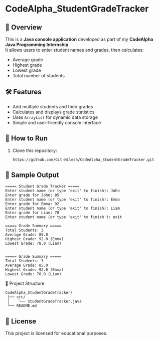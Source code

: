 # CodeAlpha_StudentGradeTracker

## 📌 Overview
This is a **Java console application** developed as part of my **CodeAlpha Java Programming Internship**.  
It allows users to enter student names and grades, then calculates:

- Average grade
- Highest grade
- Lowest grade
- Total number of students

## 🛠 Features
- Add multiple students and their grades
- Calculates and displays grade statistics
- Uses `ArrayList` for dynamic data storage
- Simple and user-friendly console interface
## 🚀 How to Run
1. Clone this repository:
    ```bash'''
   https://github.com/Git-Nilesh/CodeAlpha_StudentGradeTracker.git
## 📸 Sample Output
```plaintext
===== Student Grade Tracker =====
Enter student name (or type 'exit' to finish): John
Enter grade for John: 85
Enter student name (or type 'exit' to finish): Emma
Enter grade for Emma: 92
Enter student name (or type 'exit' to finish): Liam
Enter grade for Liam: 78
Enter student name (or type 'exit' to finish'): exit

===== Grade Summary =====
Total Students: 3
Average Grade: 85.0
Highest Grade: 92.0 (Emma)
Lowest Grade: 78.0 (Liam)


===== Grade Summary =====
Total Students: 3
Average Grade: 85.0
Highest Grade: 92.0 (Emma)
Lowest Grade: 78.0 (Liam)
```

📂 Project Structure
```plaintext
CodeAlpha_StudentGradeTracker/
 ├── src/
 │    └── StudentGradeTracker.java
 └── README.md
```



 📜 License
 ---
This project is licensed for educational purposes.


   
   
